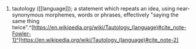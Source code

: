 1. tautology ([[language]]); a statement which repeats an idea, using near-synonymous morphemes, words or phrases, effectively "saying the same thing twice".^[https://en.wikipedia.org/wiki/Tautology_(language)#cite_note-Fowler-1]^[https://en.wikipedia.org/wiki/Tautology_(language)#cite_note-2]